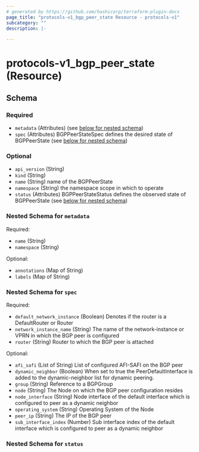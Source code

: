 ```yaml
---
# generated by https://github.com/hashicorp/terraform-plugin-docs
page_title: "protocols-v1_bgp_peer_state Resource - protocols-v1"
subcategory: ""
description: |-
  
---
```


# protocols-v1_bgp_peer_state (Resource)





<!-- schema generated by tfplugindocs -->
## Schema

### Required

- `metadata` (Attributes) (see [below for nested schema](#nestedatt--metadata))
- `spec` (Attributes) BGPPeerStateSpec defines the desired state of BGPPeerState (see [below for nested schema](#nestedatt--spec))

### Optional

- `api_version` (String)
- `kind` (String)
- `name` (String) name of the BGPPeerState
- `namespace` (String) the namespace scope in which to operate
- `status` (Attributes) BGPPeerStateStatus defines the observed state of BGPPeerState (see [below for nested schema](#nestedatt--status))

<a id="nestedatt--metadata"></a>
### Nested Schema for `metadata`

Required:

- `name` (String)
- `namespace` (String)

Optional:

- `annotations` (Map of String)
- `labels` (Map of String)


<a id="nestedatt--spec"></a>
### Nested Schema for `spec`

Required:

- `default_network_instance` (Boolean) Denotes if the router is a DefaultRouter or Router
- `network_instance_name` (String) The name of the network-instance or VPRN in which the BGP peer is configured
- `router` (String) Router to which the BGP peer is attached

Optional:

- `afi_safi` (List of String) List of configured AFI-SAFI on the BGP peer
- `dynamic_neighbor` (Boolean) When set to true the PeerDefaultInterface is added to the dynamic-neighbor list for dynamic peering.
- `group` (String) Reference to a BGPGroup
- `node` (String) The Node on which the BGP peer configuration resides
- `node_interface` (String) Node interface of the default interface which is configured to peer as a dynamic neighbor
- `operating_system` (String) Operating System of the Node
- `peer_ip` (String) The IP of the BGP peer
- `sub_interface_index` (Number) Sub interface index of the default interface which is configured to peer as a dynamic neighbor


<a id="nestedatt--status"></a>
### Nested Schema for `status`

